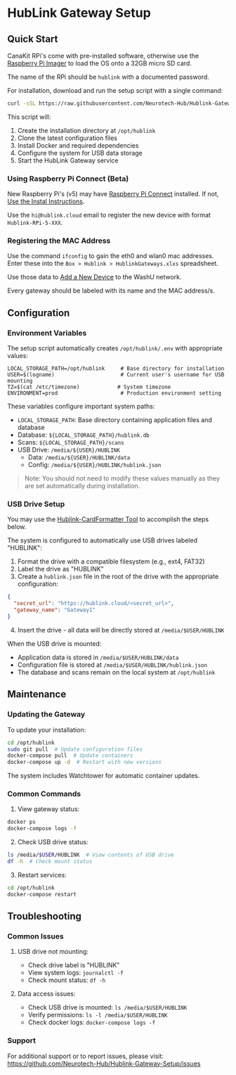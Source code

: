 # HubLink Gateway Setup

## Quick Start

CanaKit RPi's come with pre-installed software, otherwise use the [Raspberry Pi Imager](https://www.raspberrypi.com/software/) to load the OS onto a 32GB micro SD card.

The name of the RPi should be `hublink` with a documented password.

For installation, download and run the setup script with a single command:
```bash
curl -sSL https://raw.githubusercontent.com/Neurotech-Hub/Hublink-Gateway-Setup/main/setup.sh | sudo bash
```

This script will:
1. Create the installation directory at `/opt/hublink`
2. Clone the latest configuration files
3. Install Docker and required dependencies
4. Configure the system for USB data storage
5. Start the HubLink Gateway service

### Using Raspberry Pi Connect (Beta)

New Raspberry Pi's (v5) may have [Raspberry Pi Connect](https://www.raspberrypi.com/software/connect/) installed. If not, [Use the Instal Instructions](https://www.raspberrypi.com/documentation/services/connect.html).

Use the `hi@hublink.cloud` email to register the new device with format `Hublink-RPi-5-XXX`.

### Registering the MAC Address

Use the command `ifconfig` to gain the eth0 and wlan0 mac addresses. Enter these into the `Box > Hublink > HublinkGateways.xlxs` spreadsheet.

Use those data to [Add a New Device](https://wustl.service-now.com/sp?id=sc_cat_item&table=sc_cat_item&sys_id=2a8f28881b91e91070f1fc451a4bcb0e) to the WashU network.

Every gateway should be labeled with its name and the MAC address/s.

## Configuration

### Environment Variables

The setup script automatically creates `/opt/hublink/.env` with appropriate values:
```env
LOCAL_STORAGE_PATH=/opt/hublink     # Base directory for installation
USER=$(logname)                     # Current user's username for USB mounting
TZ=$(cat /etc/timezone)            # System timezone
ENVIRONMENT=prod                    # Production environment setting
```

These variables configure important system paths:
- `LOCAL_STORAGE_PATH`: Base directory containing application files and database
- Database: `${LOCAL_STORAGE_PATH}/hublink.db`
- Scans: `${LOCAL_STORAGE_PATH}/scans`
- USB Drive: `/media/${USER}/HUBLINK`
  - Data: `/media/${USER}/HUBLINK/data`
  - Config: `/media/${USER}/HUBLINK/hublink.json`

> Note: You should not need to modify these values manually as they are set automatically during installation.

### USB Drive Setup

You may use the [Hublink-CardFormatter Tool](https://github.com/Neurotech-Hub/Hublink-CardFormatter) to accomplish the steps below.

The system is configured to automatically use USB drives labeled "HUBLINK":
1. Format the drive with a compatible filesystem (e.g., ext4, FAT32)
2. Label the drive as "HUBLINK"
3. Create a `hublink.json` file in the root of the drive with the appropriate configuration:
```json  
{
  "secret_url": "https://hublink.cloud/<secret_url>",
  "gateway_name": "Gateway1"
}
```
4. Insert the drive - all data will be directly stored at `/media/$USER/HUBLINK`

When the USB drive is mounted:
- Application data is stored in `/media/$USER/HUBLINK/data`
- Configuration file is stored at `/media/$USER/HUBLINK/hublink.json`
- The database and scans remain on the local system at `/opt/hublink`

## Maintenance

### Updating the Gateway

To update your installation:
```bash
cd /opt/hublink
sudo git pull  # Update configuration files
docker-compose pull  # Update containers
docker-compose up -d  # Restart with new versions
```

The system includes Watchtower for automatic container updates.

### Common Commands

1. View gateway status:
```bash
docker ps
docker-compose logs -f
```

2. Check USB drive status:
```bash
ls /media/$USER/HUBLINK  # View contents of USB drive
df -h  # Check mount status
```

3. Restart services:
```bash
cd /opt/hublink
docker-compose restart
```

## Troubleshooting

### Common Issues

1. USB drive not mounting:
   - Check drive label is "HUBLINK"
   - View system logs: `journalctl -f`
   - Check mount status: `df -h`

2. Data access issues:
   - Check USB drive is mounted: `ls /media/$USER/HUBLINK`
   - Verify permissions: `ls -l /media/$USER/HUBLINK`
   - Check docker logs: `docker-compose logs -f`

### Support

For additional support or to report issues, please visit:
https://github.com/Neurotech-Hub/Hublink-Gateway-Setup/issues